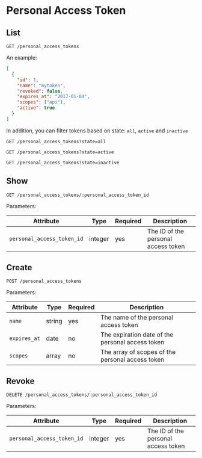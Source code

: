 # Personal Access Token

## List

```
GET /personal_access_tokens
```

An example:
```json
[
  {
    "id": 1,
    "name": "mytoken",
    "revoked": false,
    "expires_at": "2017-01-04",
    "scopes": ["api"],
    "active": true
  }
]
```

In addition, you can filter tokens based on state: `all`, `active` and `inactive`

```
GET /personal_access_tokens?state=all
```

```
GET /personal_access_tokens?state=active
```

```
GET /personal_access_tokens?state=inactive
```

## Show

```
GET /personal_access_tokens/:personal_access_token_id
```

Parameters:

| Attribute | Type | Required | Description |
| --------- | ---- | -------- | ----------- |
| `personal_access_token_id` | integer | yes | The ID of the personal access token |

## Create

```
POST /personal_access_tokens
```

Parameters:

| Attribute | Type | Required | Description |
| --------- | ---- | -------- | ----------- |
| `name` | string | yes | The name of the personal access token |
| `expires_at` | date | no | The expiration date of the personal access token |
| `scopes` | array | no | The array of scopes of the personal access token |

## Revoke

```
DELETE /personal_access_tokens/:personal_access_token_id
```

Parameters:

| Attribute | Type | Required | Description |
| --------- | ---- | -------- | ----------- |
| `personal_access_token_id` | integer | yes | The ID of the personal access token |
